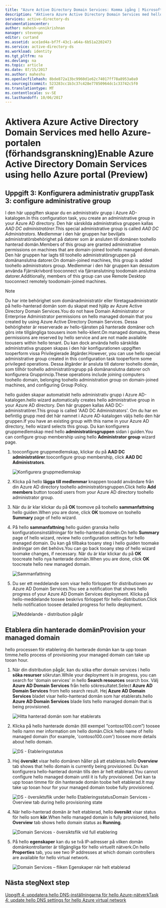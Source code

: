 ```yaml
---
title: "Azure Active Directory Domain Services: Komma igång | Microsoft Docs"
description: "Aktivera Azure Active Directory Domain Services med hello Azure-portalen (förhandsgranskning)"
services: active-directory-ds
documentationcenter: 
author: mahesh-unnikrishnan
manager: stevenpo
editor: curtand
ms.assetid: ace1ed4a-bf7f-43c1-a64a-6b51a2202473
ms.service: active-directory-ds
ms.workload: identity
ms.tgt_pltfrm: na
ms.devlang: na
ms.topic: article
ms.date: 07/15/2017
ms.author: maheshu
ms.openlocfilehash: 8bde872a13bc9960d1e62c74017ff78a8953a0a9
ms.sourcegitcommit: 523283cc1b3c37c428e77850964dc1c33742c5f0
ms.translationtype: MT
ms.contentlocale: sv-SE
ms.lasthandoff: 10/06/2017
---
```

# <a name="enable-azure-active-directory-domain-services-using-hello-azure-portal-preview"></a><span data-ttu-id="846b9-103">Aktivera Azure Active Directory Domain Services med hello Azure-portalen (förhandsgranskning)</span><span class="sxs-lookup"><span data-stu-id="846b9-103">Enable Azure Active Directory Domain Services using hello Azure portal (Preview)</span></span>


## <a name="task-3-configure-administrative-group"></a><span data-ttu-id="846b9-104">Uppgift 3: Konfigurera administrativ grupp</span><span class="sxs-lookup"><span data-stu-id="846b9-104">Task 3: configure administrative group</span></span>
<span data-ttu-id="846b9-105">I den här uppgiften skapar du en administrativ grupp i Azure AD-katalogen.</span><span class="sxs-lookup"><span data-stu-id="846b9-105">In this configuration task, you create an administrative group in your Azure AD directory.</span></span> <span data-ttu-id="846b9-106">Den här särskilda administrativa gruppen kallas *AAD DC administratörer*.</span><span class="sxs-lookup"><span data-stu-id="846b9-106">This special administrative group is called *AAD DC Administrators*.</span></span> <span data-ttu-id="846b9-107">Medlemmar i den här gruppen har beviljats administratörsbehörighet på datorer som är ansluten till domänen toohello hanterad domän.</span><span class="sxs-lookup"><span data-stu-id="846b9-107">Members of this group are granted administrative permissions on machines that are domain-joined toohello managed domain.</span></span> <span data-ttu-id="846b9-108">Den här gruppen har lagts till toohello administratörsgruppen på domänanslutna datorer.</span><span class="sxs-lookup"><span data-stu-id="846b9-108">On domain-joined machines, this group is added toohello administrators group.</span></span> <span data-ttu-id="846b9-109">Medlemmar i den här gruppen kan dessutom använda Fjärrskrivbord tooconnect via fjärranslutning toodomain anslutna datorer.</span><span class="sxs-lookup"><span data-stu-id="846b9-109">Additionally, members of this group can use Remote Desktop tooconnect remotely toodomain-joined machines.</span></span>

> [!NOTE]
> <span data-ttu-id="846b9-110">Du har inte behörighet som domänadministratör eller företagsadministratör på hello-hanterad domän som du skapat med hjälp av Azure Active Directory Domain Services.</span><span class="sxs-lookup"><span data-stu-id="846b9-110">You do not have Domain Administrator or Enterprise Administrator permissions on hello managed domain that you created by using Azure Active Directory Domain Services.</span></span> <span data-ttu-id="846b9-111">Dessa behörigheter är reserverade av hello-tjänsten på hanterade domäner och görs inte tillgängliga toousers inom hello-klient.</span><span class="sxs-lookup"><span data-stu-id="846b9-111">On managed domains, these permissions are reserved by hello service and are not made available toousers within hello tenant.</span></span> <span data-ttu-id="846b9-112">Du kan dock använda hello särskilda administrativa gruppen skapas i den här konfigurationen uppgiften tooperform vissa Privilegierade åtgärder.</span><span class="sxs-lookup"><span data-stu-id="846b9-112">However, you can use hello special administrative group created in this configuration task tooperform some privileged operations.</span></span> <span data-ttu-id="846b9-113">Dessa åtgärder är ansluta till datorer toohello domän, som tillhör toohello administratörsgrupp på domänanslutna datorer och konfigurera Grupprincip.</span><span class="sxs-lookup"><span data-stu-id="846b9-113">These operations include joining computers toohello domain, belonging toohello administration group on domain-joined machines, and configuring Group Policy.</span></span>
>

<span data-ttu-id="846b9-114">hello guiden skapar automatiskt hello administrativ grupp i Azure AD-katalogen.</span><span class="sxs-lookup"><span data-stu-id="846b9-114">hello wizard automatically creates hello administrative group in your Azure AD directory.</span></span> <span data-ttu-id="846b9-115">Den här gruppen kallas AAD DC-administratörer.</span><span class="sxs-lookup"><span data-stu-id="846b9-115">This group is called 'AAD DC Administrators'.</span></span> <span data-ttu-id="846b9-116">Om du har en befintlig grupp med det här namnet i Azure AD-katalogen väljs hello den här gruppen.</span><span class="sxs-lookup"><span data-stu-id="846b9-116">If you have an existing group with this name in your Azure AD directory, hello wizard selects this group.</span></span> <span data-ttu-id="846b9-117">Du kan konfigurera gruppmedlemskap med hello **administratörsgruppen** sidan i guiden.</span><span class="sxs-lookup"><span data-stu-id="846b9-117">You can configure group membership using hello **Administrator group** wizard page.</span></span>

1. <span data-ttu-id="846b9-118">tooconfigure gruppmedlemskap, klickar du på **AAD DC administratörer**.</span><span class="sxs-lookup"><span data-stu-id="846b9-118">tooconfigure group membership, click **AAD DC Administrators**.</span></span>

    ![Konfigurera gruppmedlemskap](./media/getting-started/domain-services-blade-admingroup.png)

2. <span data-ttu-id="846b9-120">Klicka på hello **lägga till medlemmar** knappen tooadd användare från din Azure AD directory toohello administratörsgruppen.</span><span class="sxs-lookup"><span data-stu-id="846b9-120">Click hello **Add members** button tooadd users from your Azure AD directory toohello administrator group.</span></span>

3. <span data-ttu-id="846b9-121">När du är klar klickar du på **OK** toomove på toohello **sammanfattning** hello guiden.</span><span class="sxs-lookup"><span data-stu-id="846b9-121">When you are done, click **OK** toomove on toohello **Summary** page of hello wizard.</span></span>

4. <span data-ttu-id="846b9-122">På hello **sammanfattning** hello guiden granska hello konfigurationsinställningar för hello-hanterad domän.</span><span class="sxs-lookup"><span data-stu-id="846b9-122">On hello **Summary** page of hello wizard, review hello configuration settings for hello managed domain.</span></span> <span data-ttu-id="846b9-123">Du kan gå tillbaka tooany steg i hello guiden toomake ändringar om det behövs.</span><span class="sxs-lookup"><span data-stu-id="846b9-123">You can go back tooany step of hello wizard toomake changes, if necessary.</span></span> <span data-ttu-id="846b9-124">När du är klar klickar du på **OK** toocreate hello nya hanterade domän.</span><span class="sxs-lookup"><span data-stu-id="846b9-124">When you are done, click **OK** toocreate hello new managed domain.</span></span>

    ![Sammanfattning](./media/getting-started/domain-services-blade-summary.png)

5. <span data-ttu-id="846b9-126">Du ser ett meddelande som visar hello förloppet för distributionen av Azure AD Domain Services.</span><span class="sxs-lookup"><span data-stu-id="846b9-126">You see a notification that shows hello progress of your Azure AD Domain Services deployment.</span></span> <span data-ttu-id="846b9-127">Klicka på hello-meddelande toosee beskrivs förloppet för hello-distribution.</span><span class="sxs-lookup"><span data-stu-id="846b9-127">Click hello notification toosee detailed progress for hello deployment.</span></span>

    ![Meddelande - distribution pågår](./media/getting-started/domain-services-blade-deployment-in-progress.png)


## <a name="provision-your-managed-domain"></a><span data-ttu-id="846b9-129">Etablera din hanterade domän</span><span class="sxs-lookup"><span data-stu-id="846b9-129">Provision your managed domain</span></span>
<span data-ttu-id="846b9-130">hello processen för etablering din hanterade domän kan ta upp tooan timme.</span><span class="sxs-lookup"><span data-stu-id="846b9-130">hello process of provisioning your managed domain can take up tooan hour.</span></span>

1. <span data-ttu-id="846b9-131">När din distribution pågår, kan du söka efter domain services i hello **söka resurser** sökrutan.</span><span class="sxs-lookup"><span data-stu-id="846b9-131">While your deployment is in progress, you can search for 'domain services' in hello **Search resources** search box.</span></span> <span data-ttu-id="846b9-132">Välj **Azure AD Domain Services** från hello sökresultatet.</span><span class="sxs-lookup"><span data-stu-id="846b9-132">Select **Azure AD Domain Services** from hello search result.</span></span> <span data-ttu-id="846b9-133">Hej **Azure AD Domain Services** bladet visar hello-hanterad domän som har etablerats.</span><span class="sxs-lookup"><span data-stu-id="846b9-133">hello **Azure AD Domain Services** blade lists hello managed domain that is being provisioned.</span></span>

    ![Hitta hanterad domän som har etablerats](./media/getting-started/domain-services-provisioning-state-find-resource.png)

2. <span data-ttu-id="846b9-135">Klicka på hello hanterade domän (till exempel ”contoso100.com”) toosee hello namn mer information om hello domän.</span><span class="sxs-lookup"><span data-stu-id="846b9-135">Click hello name of hello managed domain (for example, 'contoso100.com') toosee more details about hello domain.</span></span>

    ![DS - Etableringsstatus](./media/getting-started/domain-services-provisioning-state.png)

3. <span data-ttu-id="846b9-137">Hej **översikt** visar hello domänen håller på att etableras.</span><span class="sxs-lookup"><span data-stu-id="846b9-137">hello **Overview** tab shows that hello domain is currently being provisioned.</span></span> <span data-ttu-id="846b9-138">Du kan konfigurera hello-hanterad domän tills den är helt etablerad.</span><span class="sxs-lookup"><span data-stu-id="846b9-138">You cannot configure hello managed domain until it is fully provisioned.</span></span> <span data-ttu-id="846b9-139">Det kan ta upp tooan timme för din hanterade domän toobe helt etablerad.</span><span class="sxs-lookup"><span data-stu-id="846b9-139">It may take up tooan hour for your managed domain toobe fully provisioned.</span></span>

    ![<span data-ttu-id="846b9-140">DS - översiktsflik under hello Etableringsstatus</span><span class="sxs-lookup"><span data-stu-id="846b9-140">Domain Services - Overview tab during hello provisioning state</span></span> ](./media/getting-started/domain-services-provisioning-state-details.png)

4. <span data-ttu-id="846b9-141">När hello-hanterad domän är helt etablerad, hello **översikt** visar status för hello som **kör**.</span><span class="sxs-lookup"><span data-stu-id="846b9-141">When hello managed domain is fully provisioned, hello **Overview** tab shows hello domain status as **Running**.</span></span>

    ![Domain Services - översiktsflik vid full etablering](./media/getting-started/domain-services-provisioned.png)

5. <span data-ttu-id="846b9-143">På hello **egenskaper** kan du se två IP-adresser på vilken domän domänkontrollanter är tillgängliga för hello virtuellt nätverk.</span><span class="sxs-lookup"><span data-stu-id="846b9-143">On hello **Properties** tab, you see two IP addresses at which domain controllers are available for hello virtual network.</span></span>

    ![Domain Services – fliken Egenskaper när helt etablerad](./media/getting-started/domain-services-provisioned-properties.png)


## <a name="next-step"></a><span data-ttu-id="846b9-145">Nästa steg</span><span class="sxs-lookup"><span data-stu-id="846b9-145">Next step</span></span>
[<span data-ttu-id="846b9-146">Uppgift 4: uppdatera hello DNS-inställningarna för hello Azure-nätverk</span><span class="sxs-lookup"><span data-stu-id="846b9-146">Task 4: update hello DNS settings for hello Azure virtual network</span></span>](active-directory-ds-getting-started-dns.md)
